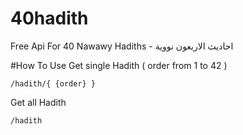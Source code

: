 # 40hadith
 Free Api For 40 Nawawy Hadiths -   احاديث الاربعون نووية

#How To Use
Get single Hadith ( order from 1 to 42 )

`/hadith/{ {order} }`

Get all Hadith

`/hadith`
